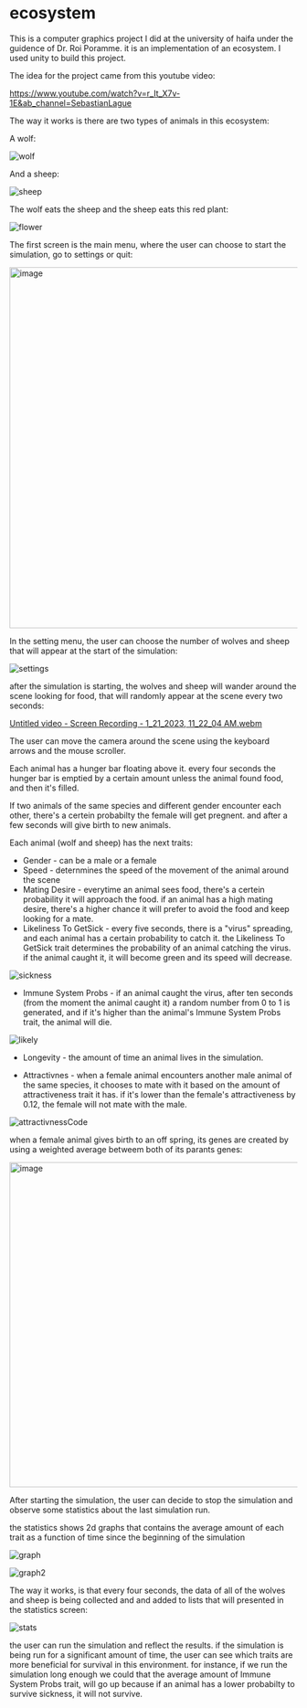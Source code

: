 
# ecosystem

This is a computer graphics project I did at the university of haifa under the guidence of Dr. Roi Poramme. it is an implementation of an ecosystem. I used unity to build this project.

The idea for the project came from this youtube video:

https://www.youtube.com/watch?v=r_It_X7v-1E&ab_channel=SebastianLague


The way it works is there are two types of animals in this ecosystem:

A wolf:

![wolf](https://user-images.githubusercontent.com/73134488/213860184-ca9ae90b-6956-4dac-af51-399b4da0a448.jpg)

And a sheep:

![sheep](https://user-images.githubusercontent.com/73134488/213860225-639b257a-3113-4ea4-9b72-9218a9eee8ab.jpg)

The wolf eats the sheep and the sheep eats this red plant:

![flower](https://user-images.githubusercontent.com/73134488/213860288-7ecccc2f-2344-400b-b58e-b95af7fc9679.jpg)

The first screen is the main menu, where the user can choose to start the simulation, go to settings or quit:

<img width="632" alt="image" src="https://user-images.githubusercontent.com/73134488/213860485-874f3982-fd18-48f9-8354-d14db13e285e.png">

In the setting menu, the user can choose the number of wolves and sheep that will appear at the start of the simulation:

![settings](https://user-images.githubusercontent.com/73134488/213860527-c8f10104-8372-45bb-9618-bbb879cda3bb.jpg)

after the simulation is starting, the wolves and sheep will wander around the scene looking for food, that will randomly appear at the scene every two seconds:

[Untitled video - Screen Recording - 1_21_2023, 11_22_04 AM.webm](https://user-images.githubusercontent.com/73134488/213860728-694a697d-b82f-474a-9fcf-49de48cc845e.webm)

The user can move the camera around the scene using the keyboard arrows and the mouse scroller. 

Each animal has a hunger bar floating above it. every four seconds the hunger bar is emptied by a certain amount unless the animal found food, and then it's filled.

If two animals of the same species and different gender encounter each other, there's a certein probabilty the female will get pregnent. and after a few seconds will give birth to new animals.

Each animal (wolf and sheep) has the next traits:
* Gender - can be a male or a female
* Speed - deternmines the speed of the movement of the animal around the scene
* Mating Desire - everytime an animal sees food, there's a certein probability it will approach the food. if an animal has a high mating desire, there's a higher chance it will prefer to avoid the food and keep looking for a mate.
* Likeliness To GetSick - every five seconds, there is a "virus" spreading, and each animal has a certain probability to catch it. the Likeliness To GetSick trait determines the probability of an animal catching the virus. if the animal caught it, it will become green and its speed will decrease.

![sickness](https://user-images.githubusercontent.com/73134488/213861522-a68d9bb8-f54e-4355-92d2-8e035d30dcec.jpg)

* Immune System Probs -  if an animal caught the virus, after ten seconds (from the moment the animal caught it) a random number from 0 to 1 is generated, and if it's higher than the animal's Immune System Probs trait, the animal will die.

![likely](https://user-images.githubusercontent.com/73134488/213861565-0d30f9ce-2ff6-49c5-8682-27a0585ba2e8.jpg)

* Longevity - the amount of time an animal lives in the simulation.

* Attractivnes - when a female animal encounters another male animal of the same species, it chooses to mate with it based on the amount of attractiveness trait it has. if it's lower than the female's attractiveness by 0.12, the female will not mate with the male. 

![attractivnessCode](https://user-images.githubusercontent.com/73134488/213861456-e37116fe-ef5d-450b-a861-0ff5f2bf9ad8.jpg)

when a female animal gives birth to an off spring, its genes are created by using a weighted average betweem both of its parants genes:

<img width="569" alt="image" src="https://user-images.githubusercontent.com/73134488/213874516-84fd03fd-c91c-4333-b6b2-9d15c85eb4e7.png">


After starting the simulation, the user can decide to stop the simulation and observe some statistics about the last simulation run.

the statistics shows 2d graphs that contains the average amount of each trait as a function of time since the beginning of the simulation

![graph](https://user-images.githubusercontent.com/73134488/213873860-b025a921-60e3-4e02-9089-a7e70d181444.jpg)

![graph2](https://user-images.githubusercontent.com/73134488/213873861-22adce8e-35c0-4a06-8820-2c34890f409b.jpg)

The way it works, is that every four seconds, the data of all of the wolves and sheep is being collected and and added to lists that will presented in the statistics screen:

![stats](https://user-images.githubusercontent.com/73134488/213874004-9db7cdd1-805c-44b8-8750-edac3868333a.jpg)

the user can run the simulation and reflect the results. if the simulation is being run for a significant amount of time, the user can see which traits are more beneficial for survival in this environment. for instance, if we run the simulation long enough we could that the average amount of Immune System Probs trait, will go up because if an animal has a lower probabilty to survive sickness, it will not survive. 

